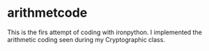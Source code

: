 # arithmetcode
This is the firs attempt of coding with ironpython. I implemented the arithmetic coding seen during my Cryptographic class.
